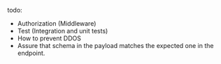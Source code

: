 todo:

* Authorization (Middleware)
* Test (Integration and unit tests)
* How to prevent DDOS
* Assure that schema in the payload matches the expected one in the endpoint.